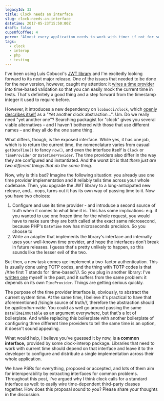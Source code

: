 ```yaml
---
legacyId: 33
title: Clock needs an interface
slug: clock-needs-an-interface
datetime: 2017-05-23T15:50:00Z
draft: false
cupsOfCoffee: 4
perex: "Almost every application needs to work with time: if not for some greater purpose like expiring access credentials, entities usually store information about when they were created or generally when something happened. Telling time is indeed a crucial responsibility, and being able to rely on the mechanism across the whole codebase is really important. But it can get problematic."
tags:
  - clock
  - interop
  - php
  - testing
---
```

I've been using Luís Cobucci's [JWT library](https://github.com/lcobucci/jwt) and I'm excitedly looking forward to its
next major release. One of the issues that needed to be done for the new version, however, caught my attention: it
[wires a time provider](https://github.com/lcobucci/jwt/pull/180) into time-based validation so that you can easily mock
the current time in tests. That's definitely a good thing and a step forward from the timestamp integer it used to
require before.

However, it introduces a new dependency on `lcobucci/clock`, which
[openly describes itself](https://github.com/lcobucci/clock) as a "Yet another clock abstraction...". Um. Do we really
need "yet another one"? Searching packagist for "clock" gives you several viable alternatives – and I haven't bothered
with those that use different names – and they all do the one same thing.

What differs, though, is the exposed interface. While yes, it has one job, which is to return the current time, the
nomenclature varies from casual `getDateTime()` to fancy `now()`, and even the interface itself is `Clock` or
`TimeProvider` or `DateTimeProvider`. The time providers also differ in the way they are configured and instantiated.
And the worst bit is that _there just are two different things that do the same thing_.

Now, why is this bad? Imagine the following situation: you already use one time provider implementation and it reliably
tells time across your whole codebase. Then, you upgrade the JWT library to a long-anticipated new release, and... oops,
turns out it has its own way of passing time to it. Now you have two choices:

1. Configure and use its time provider - and introduce a second source of truth when it comes to what time it is.
    This has some implications: e.g. if you wanted to use one frozen time for the whole request, you would have to make
    sure they are both called at the exact same microsecond, because PHP's `DateTime` now has microseconds precision.
    So you choose to
2. Write an adapter that implements the library's interface and internally uses your well-known time provider,
    and hope the interfaces don't break in future releases. I guess that's pretty unlikely to happen, so this sounds
    like the lesser evil of the two.

But then, a new task comes up: implement a two-factor authentication. This is usually done using TOTP codes, and the
thing with TOTP codes is that //the first T stands for 'time-based'//. So you plug in another library: I've
[written one](https://github.com/o2ps/TotpAuthenticator) myself in the past, and it suffers from the same problem:
it depends on its own `TimeProvider`. Things are getting serious quickly.

The purpose of the time provider interface is, obviously, to abstract the current system time. At the same time,
I believe it's practical to have that aforementioned //single source of truth//, therefore the abstraction should
be _application-wide_. You could as well go around passing the same `DateTimeImmutable` as an argument everywhere,
but that's a lot of boilerplate. And while replacing this boilerplate with another boilerplate of configuring three
different time providers to tell the same time is an option, it doesn't sound appealing.

What would help, I believe you've guessed it by now, is **a common interface,** provided by some clock-interop package.
Libraries that need to work with current time should depend on that interface and leave it to the developer to configure
and distribute a single implementation across their whole application.

We have PSRs for everything, proposed or accepted, and lots of them aim for interoperability by extracting interfaces
for common problems. Throughout this post, I've argued why I think clock calls for a standard interface as well:
to easily wire time-dependent third-party classes together. How does this proposal sound to you? Please share your
thoughts in the discussion.
